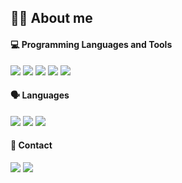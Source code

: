 ## 💁🏻 About me

#### 💻 Programming Languages and Tools
<img src="https://img.shields.io/badge/HTML5-E34F26?style=flat-square&logo=HTML5&logoColor=white"/> <img src="https://img.shields.io/badge/CSS3-1572B6?style=flat-square&logo=CSS3&logoColor=white"/> <img src="https://img.shields.io/badge/JavaScript-F7DF1E?style=flat-square&logo=JavaScript&logoColor=white"/> <img src="https://img.shields.io/badge/Figma-F24E1E?style=flat-square&logo=Figma&logoColor=white"/> <img src="https://img.shields.io/badge/GitHub-181717?style=flat-square&logo=GitHub&logoColor=white"/>

#### 🗣️ Languages
<img src="https://img.shields.io/badge/Korean ★★★★★-2088FF?style=flat-square&logoColor=white"/> <img src="https://img.shields.io/badge/Japanese ★★★★☆-C71D23?style=flat-square&logoColor=white"/> <img src="https://img.shields.io/badge/English ★★★☆☆-161A36?style=flat-square&logoColor=white"/> 

#### 📧 Contact

<a href="mailto:dalkang.hy@gmail.com"><img src="https://img.shields.io/badge/Gmail-d14836?style=flat-square&logo=Gmail&logoColor=white&link=mailto:wlgp2500@gmail.com"/></a> <a href="https://cubodado.github.io"><img src="https://img.shields.io/badge/Tech%20Blog-181717?style=flat-square&logo=GitHub&logoColor=white&link=https://cubodado.github.io"/></a>

